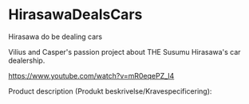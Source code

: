 # HirasawaDealsCars
Hirasawa do be dealing cars

Vilius and Casper's passion project about THE Susumu Hirasawa's car dealership. 

https://www.youtube.com/watch?v=mR0eqePZ_l4

Product description (Produkt beskrivelse/Kravespecificering):

